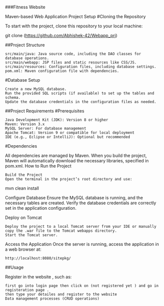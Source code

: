 ###Fitness Website

Maven-based Web Application
Project Setup
#Cloning the Repository

To start with the project, clone this repository to your local machine:

git clone (https://github.com/Abhishek-42/Webapp_prj)

##Project Structure

    src/main/java: Java source code, including the DAO classes for database operations.
    src/main/webapp: JSP files and static resources like CSS/JS.
    src/main/resources: Configuration files, including database settings.
    pom.xml: Maven configuration file with dependencies.

#Database Setup

    Create a new MySQL database.
    Run the provided SQL scripts (if available) to set up the tables and schema.
    Update the database credentials in the configuration files as needed.

##Project Requirements
#Prerequisites

    Java Development Kit (JDK): Version 8 or higher
    Maven: Version 3.x
    MySQL Server: For database management
    Apache Tomcat: Version 9 or compatible for local deployment
    IDE (e.g., Eclipse or IntelliJ): Optional but recommended

#Dependencies

All dependencies are managed by Maven. When you build the project, Maven will automatically download the necessary libraries, specified in pom.xml.
How to Run the Project

    Build the Project
    Open the terminal in the project’s root directory and use:

mvn clean install

Configure Database
Ensure the MySQL database is running, and the necessary tables are created. Verify the database credentials are correctly set in the application configuration.

Deploy on Tomcat

    Deploy the project to a local Tomcat server from your IDE or manually copy the .war file to the Tomcat webapps directory.
    Start the Tomcat server.

Access the Application
Once the server is running, access the application in a web browser at:

  `http://localhost:8080/sitepkg/`

##Usage

Register in the website , such as:

    first go into login page then click on (not registered yet ) and go in registeration page .
    then type your detailes and register to the website 
    Data management processes (CRUD operations)
